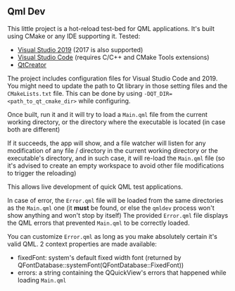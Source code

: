 Qml Dev
-------

This little project is a hot-reload test-bed for QML applications. It's built using CMake or any IDE supporting it.
Tested:

- [Visual Studio 2019](https://visualstudio.microsoft.com/vs/community/) (2017 is also supported)
- [Visual Studio Code](https://code.visualstudio.com/download) (requires C/C++ and CMake Tools extensions)
- [QtCreator](https://www.qt.io/download)

The project includes configuration files for Visual Studio Code and 2019. You might need to update the
path to Qt library in those setting files and the `CMakeLists.txt` file. This can be done by using
`-DQT_DIR=<path_to_qt_cmake_dir>` while configuring.

Once built, run it and it will try to load a `Main.qml` file from the current working directory, or the directory
where the executable is located (in case both are different)

If it succeeds, the app will show, and a file watcher will listen for any modification of any file / directory
in the current working directory or the executable's directory, and in such case, it will re-load the `Main.qml`
file (so it's advised to create an empty workspace to avoid other file modifications to trigger the reloading)

This allows live development of quick QML test applications.

In case of error, the `Error.qml` file will be loaded from the same directories as the `Main.qml` one
(it **must** be found, or else the `qmldev` process won't show anything and won't stop by itself)
The provided `Error.qml` file displays the QML errors that prevented `Main.qml` to be correctly loaded.

You can customize `Error.qml` as long as you make absolutely certain it's valid QML. 2 context properties
are made available:

- fixedFont: system's default fixed width font (returned by QFontDatabase::systemFont(QFontDatabase::FixedFont))
- errors: a string containing the QQuickView's errors that happened while loading `Main.qml`

